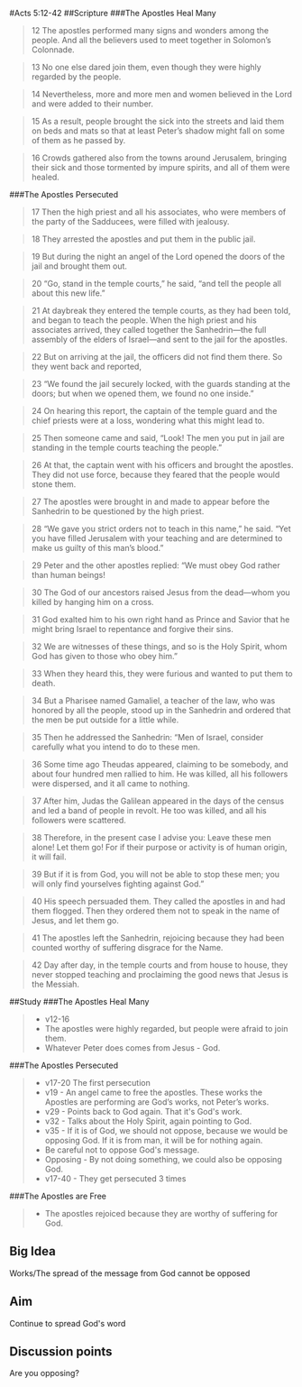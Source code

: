 #Acts 5:12-42
##Scripture
###The Apostles Heal Many
> 12 The apostles performed many signs and wonders among the people. And all the believers used to meet together in Solomon’s Colonnade. 

> 13 No one else dared join them, even though they were highly regarded by the people. 

> 14 Nevertheless, more and more men and women believed in the Lord and were added to their number. 

> 15 As a result, people brought the sick into the streets and laid them on beds and mats so that at least Peter’s shadow might fall on some of them as he passed by. 

> 16 Crowds gathered also from the towns around Jerusalem, bringing their sick and those tormented by impure spirits, and all of them were healed.

###The Apostles Persecuted
> 17 Then the high priest and all his associates, who were members of the party of the Sadducees, were filled with jealousy. 

> 18 They arrested the apostles and put them in the public jail. 

> 19 But during the night an angel of the Lord opened the doors of the jail and brought them out. 

> 20 “Go, stand in the temple courts,” he said, “and tell the people all about this new life.”

> 21 At daybreak they entered the temple courts, as they had been told, and began to teach the people.
When the high priest and his associates arrived, they called together the Sanhedrin—the full assembly of the elders of Israel—and sent to the jail for the apostles. 

> 22 But on arriving at the jail, the officers did not find them there. So they went back and reported, 

> 23 “We found the jail securely locked, with the guards standing at the doors; but when we opened them, we found no one inside.” 

> 24 On hearing this report, the captain of the temple guard and the chief priests were at a loss, wondering what this might lead to.

> 25 Then someone came and said, “Look! The men you put in jail are standing in the temple courts teaching the people.” 

> 26 At that, the captain went with his officers and brought the apostles. They did not use force, because they feared that the people would stone them.

> 27 The apostles were brought in and made to appear before the Sanhedrin to be questioned by the high priest. 

> 28 “We gave you strict orders not to teach in this name,” he said. “Yet you have filled Jerusalem with your teaching and are determined to make us guilty of this man’s blood.”

> 29 Peter and the other apostles replied: “We must obey God rather than human beings! 

> 30 The God of our ancestors raised Jesus from the dead—whom you killed by hanging him on a cross. 

> 31 God exalted him to his own right hand as Prince and Savior that he might bring Israel to repentance and forgive their sins. 

> 32 We are witnesses of these things, and so is the Holy Spirit, whom God has given to those who obey him.”

> 33 When they heard this, they were furious and wanted to put them to death. 

> 34 But a Pharisee named Gamaliel, a teacher of the law, who was honored by all the people, stood up in the Sanhedrin and ordered that the men be put outside for a little while. 

> 35 Then he addressed the Sanhedrin: “Men of Israel, consider carefully what you intend to do to these men. 

> 36 Some time ago Theudas appeared, claiming to be somebody, and about four hundred men rallied to him. He was killed, all his followers were dispersed, and it all came to nothing. 

> 37 After him, Judas the Galilean appeared in the days of the census and led a band of people in revolt. He too was killed, and all his followers were scattered. 

> 38 Therefore, in the present case I advise you: Leave these men alone! Let them go! For if their purpose or activity is of human origin, it will fail. 

> 39 But if it is from God, you will not be able to stop these men; you will only find yourselves fighting against God.”

> 40 His speech persuaded them. They called the apostles in and had them flogged. Then they ordered them not to speak in the name of Jesus, and let them go.

> 41 The apostles left the Sanhedrin, rejoicing because they had been counted worthy of suffering disgrace for the Name. 

> 42 Day after day, in the temple courts and from house to house, they never stopped teaching and proclaiming the good news that Jesus is the Messiah.

##Study
###The Apostles Heal Many
> * v12-16
> * The apostles were highly regarded, but people were afraid to join them.
> * Whatever Peter does comes from Jesus - God.

###The Apostles Persecuted
> * v17-20 The first persecution
> * v19 - An angel came to free the apostles. These works the Apostles are performing are God’s works, not Peter’s works.
> * v29 - Points back to God again. That it's God's work.
> * v32 - Talks about the Holy Spirit, again pointing to God.
> * v35 - If it is of God, we should not oppose, because we would be opposing God. If it is from man, it will be for nothing again.
> * Be careful not to oppose God's message.
> * Opposing - By not doing something, we could also be opposing God.
> * v17-40 - They get persecuted 3 times

###The Apostles are Free
> * The apostles rejoiced because they are worthy of suffering for God.

## Big Idea
Works/The spread of the message from God cannot be opposed

## Aim
Continue to spread God's word

## Discussion points
Are you opposing?


